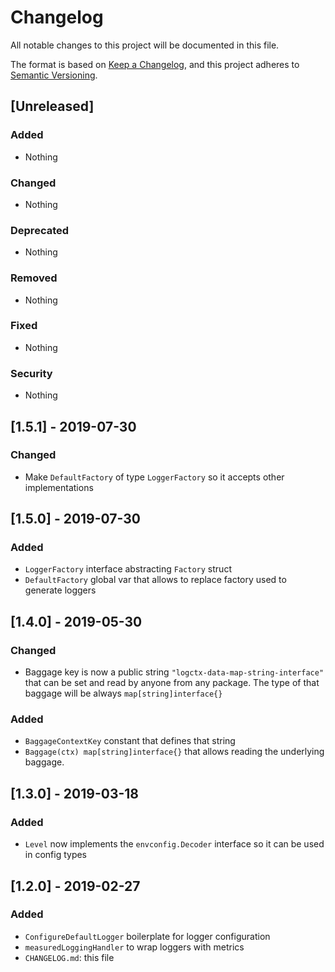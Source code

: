 # Changelog
All notable changes to this project will be documented in this file.

The format is based on [Keep a Changelog](https://keepachangelog.com/en/1.0.0/),
and this project adheres to [Semantic Versioning](https://semver.org/spec/v2.0.0.html).

## [Unreleased]
### Added
- Nothing

### Changed
- Nothing

### Deprecated
- Nothing

### Removed
- Nothing

### Fixed
- Nothing

### Security
- Nothing

## [1.5.1] - 2019-07-30
### Changed
- Make `DefaultFactory` of type `LoggerFactory` so it accepts other implementations

## [1.5.0] - 2019-07-30
### Added
- `LoggerFactory` interface abstracting `Factory` struct
- `DefaultFactory` global var that allows to replace factory used to generate loggers

## [1.4.0] - 2019-05-30
### Changed
- Baggage key is now a public string `"logctx-data-map-string-interface"` that can be set and read by anyone from any package.
The type of that baggage will be always `map[string]interface{}`

### Added
- `BaggageContextKey` constant that defines that string
- `Baggage(ctx) map[string]interface{}` that allows reading the underlying baggage. 

## [1.3.0] - 2019-03-18
### Added
- `Level` now implements the `envconfig.Decoder` interface so it can be used in config types

## [1.2.0] - 2019-02-27
### Added
- `ConfigureDefaultLogger` boilerplate for logger configuration
- `measuredLoggingHandler` to wrap loggers with metrics
- `CHANGELOG.md`: this file
